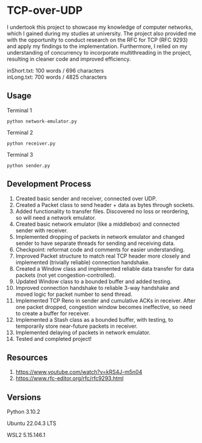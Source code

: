 # TCP-over-UDP

I undertook this project to showcase my knowledge of computer networks, which I gained during my studies at university. The project also provided
me with the opportunity to conduct research on the RFC for TCP (RFC 9293) and apply my findings to the implementation. Furthermore, I relied on my
understanding of concurrency to incorporate multithreading in the project, resulting in cleaner code and improved efficiency.

inShort.txt: 100 words / 696 characters\
inLong.txt: 700 words / 4825 characters

## Usage

Terminal 1
```
python network-emulator.py
```

Terminal 2
```
python receiver.py
```

Terminal 3
```
python sender.py
```

## Development Process

1. Created basic sender and receiver, connected over UDP.
2. Created a Packet class to send header + data as bytes through sockets.
3. Added functionality to transfer files. Discovered no loss or reordering, so will need a network emulator.
4. Created basic network emulator (like a middlebox) and connected sender with receiver.
5. Implemented dropping of packets in network emulator and changed sender to have separate threads for sending and receiving data.
6. Checkpoint: reformat code and comments for easier understanding.
7. Improved Packet structure to match real TCP header more closely and implemented (trivially reliable) connection handshake.
8. Created a Window class and implemented reliable data transfer for data packets (not yet congestion-controlled).
9. Updated Window class to a bounded buffer and added testing.
10. Improved connection handshake to reliable 3-way handshake and moved logic for packet number to send thread.
11. Implemented TCP Reno in sender and cumulative ACKs in receiver. After one packet dropped, congestion window becomes ineffective, so need to create a buffer for receiver.
12. Implemented a Stash class as a bounded buffer, with testing, to temporarily store near-future packets in receiver.
13. Implemented delaying of packets in network emulator.
14. Tested and completed project!

## Resources

1. https://www.youtube.com/watch?v=kRS4J-m5n04
2. https://www.rfc-editor.org/rfc/rfc9293.html

## Versions

Python 3.10.2

Ubuntu 22.04.3 LTS

WSL2 5.15.146.1
